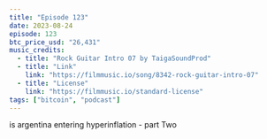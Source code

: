 ```yaml
---
title: "Episode 123"
date: 2023-08-24
episode: 123
btc_price_usd: "26,431"
music_credits:
  - title: "Rock Guitar Intro 07 by TaigaSoundProd"
  - title: "Link"
    link: "https://filmmusic.io/song/8342-rock-guitar-intro-07"
  - title: "License"
    link: "https://filmmusic.io/standard-license"
tags: ["bitcoin", "podcast"]
---
```


is argentina entering hyperinflation - part Two
